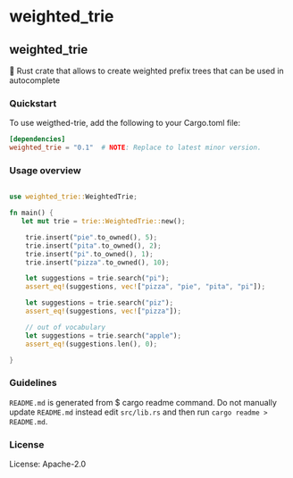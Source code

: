 # weighted_trie

## weighted_trie
🦀 Rust crate that allows to create weighted prefix trees that can be used in autocomplete

### Quickstart
To use weigthed-trie, add the following to your Cargo.toml file:

```toml
[dependencies]
weighted_trie = "0.1"  # NOTE: Replace to latest minor version.
```

### Usage overview

```rust

use weighted_trie::WeightedTrie;

fn main() {
   let mut trie = trie::WeightedTrie::new();

    trie.insert("pie".to_owned(), 5);
    trie.insert("pita".to_owned(), 2);
    trie.insert("pi".to_owned(), 1);
    trie.insert("pizza".to_owned(), 10);

    let suggestions = trie.search("pi");
    assert_eq!(suggestions, vec!["pizza", "pie", "pita", "pi"]);

    let suggestions = trie.search("piz");
    assert_eq!(suggestions, vec!["pizza"]);

    // out of vocabulary
    let suggestions = trie.search("apple");
    assert_eq!(suggestions.len(), 0);

}

```
### Guidelines
`README.md` is generated from $ cargo readme command.
Do not manually update `README.md` instead edit `src/lib.rs`
and then run `cargo readme > README.md`.

### License

License: Apache-2.0
